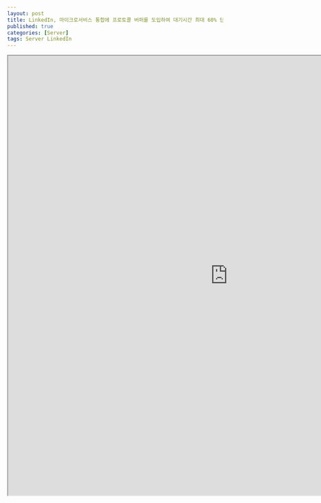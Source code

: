 ```yaml
---
layout: post
title: LinkedIn, 마이크로서비스 통합에 프로토콜 버퍼를 도입하여 대기시간 최대 60% 단축
published: true
categories: [Server]
tags: Server LinkedIn
---
```

<iframe width="1024" height="1024" src="https://docs.google.com/document/d/e/2PACX-1vRL3ivG4d4BoOGnJlrOW54WV9wiwy7jPliOXqIfmoVRB7rqRywfbNc85S6g23OpljKFG_jNL2etB2-f/pub?embedded=true"></iframe> 
   

